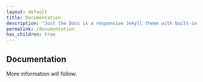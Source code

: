 ```yaml
---
layout: default
title: Documentation
description: "Just the Docs is a responsive Jekyll theme with built-in search that is easily customizable and hosted on GitHub Pages."
permalink: /documentation
has_children: true
---
```


## Documentation

More information will follow.
